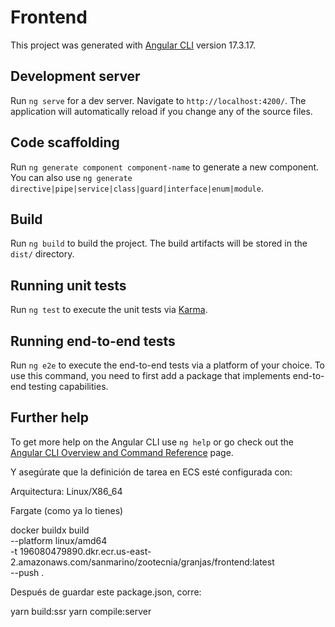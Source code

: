 # Frontend

This project was generated with [Angular CLI](https://github.com/angular/angular-cli) version 17.3.17.

## Development server

Run `ng serve` for a dev server. Navigate to `http://localhost:4200/`. The application will automatically reload if you change any of the source files.

## Code scaffolding

Run `ng generate component component-name` to generate a new component. You can also use `ng generate directive|pipe|service|class|guard|interface|enum|module`.

## Build

Run `ng build` to build the project. The build artifacts will be stored in the `dist/` directory.

## Running unit tests

Run `ng test` to execute the unit tests via [Karma](https://karma-runner.github.io).

## Running end-to-end tests

Run `ng e2e` to execute the end-to-end tests via a platform of your choice. To use this command, you need to first add a package that implements end-to-end testing capabilities.

## Further help

To get more help on the Angular CLI use `ng help` or go check out the [Angular CLI Overview and Command Reference](https://angular.io/cli) page.



Y asegúrate que la definición de tarea en ECS esté configurada con:

Arquitectura: Linux/X86_64

Fargate (como ya lo tienes)



docker buildx build \
  --platform linux/amd64 \
  -t 196080479890.dkr.ecr.us-east-2.amazonaws.com/sanmarino/zootecnia/granjas/frontend:latest \
  --push .


Después de guardar este package.json, corre:

yarn build:ssr
yarn compile:server
